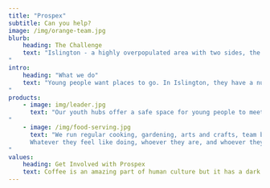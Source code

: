 ```yaml
---
title: "Prospex"
subtitle: Can you help?
image: /img/orange-team.jpg
blurb:
    heading: The Challenge
    text: "Islington - a highly overpopulated area with two sides, the leafy mansions of the upper class and the low-income households in which a third of under-sixteens live. In one in three Islington households, no-one is employed. Over half of single parents in the borough – mostly mothers – are out of work. Just a fifth are in full employment, half the national average. It’s also full of young people with drive, creativity, ideas – and enormous potential. But without safe green spaces, playgrounds, or youth centres, they have nowhere to grow. And without the financial freedom to travel to other areas of the city, they cannot benefit from better local provisions elsewhere. We don’t want their energy and ambitions to go to waste. Can you help?
"
intro:
    heading: "What we do"
    text: "Young people want places to go. In Islington, they have a number of options, but few of them are free. Community centres in estates have been closed, or are being redeveloped. Many don’t feel safe travelling to the places which remain open because of high incidence of crime or antisocial behaviour. Prospex gives them somewhere to learn, play, or just relax – closer to home.
"
products:
    - image: img/leader.jpg
      text: "Our youth hubs offer a safe space for young people to meet new people, learn new skills, and enjoy themselves in an environment designed to promote positive wellbeing. We have a ‘Healthy Bodies, Healthy Minds’ approach – stimulating both the physical body, and the mind.
"
    - image: /img/food-serving.jpg
      text: "We run regular cooking, gardening, arts and crafts, team building, and personal development sessions, coupled with sports, physical activity and trips to the countryside.
      Whatever they feel like doing, whoever they are, and whoever they wish to be, we want every young person to find a home at Prospex.
"
values:
    heading: Get Involved with Prospex
    text: Coffee is an amazing part of human culture but it has a dark side too – one of colonialism and mindless abuse of natural resources and human lives. We want to turn this around and return the coffee trade to the drink’s exhilarating, empowering and unifying nature.
---
```

